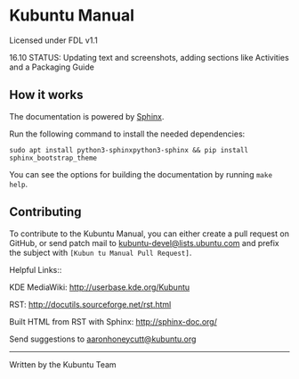 Kubuntu Manual
===============

Licensed under FDL v1.1

16.10 STATUS: Updating text and screenshots, adding sections like Activities and a Packaging Guide 

## How it works

The documentation is powered by [Sphinx](http://www.sphinx-doc.org/en/stable/).

Run the following command to install the needed dependencies:

```
sudo apt install python3-sphinxpython3-sphinx && pip install sphinx_bootstrap_theme
```                                                                                                        
                                                                                                           
You can see the options for building the documentation by running `make help`.                             
                                                                                                           
## Contributing                                                                                            
                                                                                                           
To contribute to the Kubuntu Manual, you can either create a pull request on GitHub, or send patch mail to 
[kubuntu-devel@lists.ubuntu.com](mailto:kubuntu-devel@lists.ubuntu.com) and prefix the subject with `[Kubun
tu Manual Pull Request]`.                

Helpful Links::

KDE MediaWiki: http://userbase.kde.org/Kubuntu

RST: http://docutils.sourceforge.net/rst.html

Built HTML from RST with Sphinx:
http://sphinx-doc.org/

Send suggestions to aaronhoneycutt@kubuntu.org

---
Written by the Kubuntu Team
